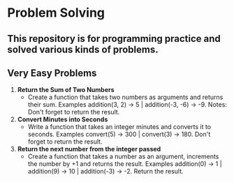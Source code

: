 # Problem Solving
 This repository is for programming practice and solved various kinds of problems.
 ---

## Very Easy Problems

1. **Return the Sum of Two Numbers**
    - Create a function that takes two numbers as arguments and returns their sum. Examples addition(3, 2) -> 5 | addition(-3, -6) -> -9. Notes: Don't forget to return the result.
2. **Convert Minutes into Seconds**
    - Write a function that takes an integer minutes and converts it to seconds. Examples convert(5) -> 300 | convert(3) -> 180. Don't forget to return the result.
3. **Return the next number from the integer passed**
    - Create a function that takes a number as an argument, increments the number by +1 and returns the result. Examples addition(0) -> 1 | addition(9) -> 10 | addition(-3) -> -2. Return the result.
